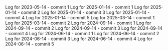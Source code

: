 Log for 2023-05-14 - commit 1
Log for 2025-01-14 - commit 1
Log for 2025-01-14 - commit 2
Log for 2025-01-14 - commit 3
Log for 2025-01-14 - commit 4
Log for 2025-01-14 - commit 5
Log for 2025-03-14 - commit 1
Log for 2025-03-14 - commit 2
Log for 2024-09-14 - commit 1
Log for 2024-09-14 - commit 2
Log for 2024-09-14 - commit 3
Log for 2024-09-14 - commit 4
Log for 2024-06-14 - commit 1
Log for 2024-06-14 - commit 2
Log for 2024-06-14 - commit 3
Log for 2024-06-14 - commit 4
Log for 2024-06-14 - commit 5
